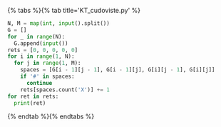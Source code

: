 {% tabs %}{% tab title='KT_cudoviste.py' %}

```py
N, M = map(int, input().split())
G = []
for _ in range(N):
  G.append(input())
rets = [0, 0, 0, 0, 0]
for i in range(1, N):
  for j in range(1, M):
    spaces = [G[i - 1][j - 1], G[i - 1][j], G[i][j - 1], G[i][j]]
    if '#' in spaces:
      continue
    rets[spaces.count('X')] += 1
for ret in rets:
  print(ret)
```

{% endtab %}{% endtabs %}
